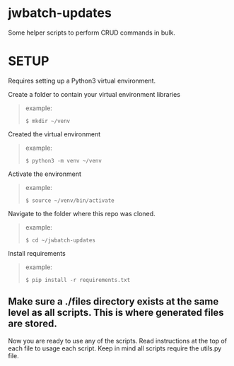 # jwbatch-updates
Some helper scripts to perform CRUD commands in bulk. 

# SETUP
Requires setting up a Python3 virtual environment.

Create a folder to contain your virtual environment libraries
> example: 
> ```
> $ mkdir ~/venv
> ```

Created the virtual environment
> example: 
> ```
> $ python3 -m venv ~/venv
> ```
Activate the environment
> example: 
> ```
> $ source ~/venv/bin/activate
> ```
Navigate to the folder where this repo was cloned.
> example: 
> ```
> $ cd ~/jwbatch-updates
> ```

Install requirements
> example: 
> ```
> $ pip install -r requirements.txt
> ```

## Make sure a ./files directory exists at the same level as all scripts.  This is where generated files are stored. 

Now you are ready to use any of the scripts.  Read instructions at the top of each file to usage each script. 
Keep in mind all scripts require the utils.py file.  
